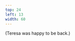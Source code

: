 ```yaml
---
top: 24
left: 13
width: 60
---
```

<span class="voice--tom">
(Teresa was happy to be back.)
</span>
